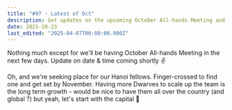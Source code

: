 ```yaml
---
title: "#97 - Latest of Oct"
description: Get updates on the upcoming October All-hands Meeting and our search for a Hanoi office to grow the team by November.
date: 2021-10-23
last_edited: "2025-04-07T00:00:00.000Z"
---
```


Nothing much except for we'll be having October All-hands Meeting in the next few days. Update on date & time coming shortly ✌️

Oh, and we're seeking place for our Hanoi fellows. Finger-crossed to find one and get set by November. Having more Dwarves to scale up the team is the long term growth - would be nice to have them all over the country (and global ?) but yeah, let's start with the capital 🌿
